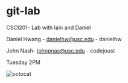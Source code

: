 git-lab
=======

CSCI201- Lab with Iain and Daniel

Daniel Hwang - danielhw@usc.edu - danielhw

John Nash- johnpnas@usc.edu - codejoust


Tuesday 2PM

![octocat](http://octodex.github.com/images/baracktocat.jpg)